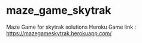 # maze_game_skytrak
Maze Game for skytrak solutions
Heroku Game link : https://mazegameskytrak.herokuapp.com/
